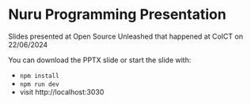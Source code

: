 # Nuru Programming Presentation

Slides presented at Open Source Unleashed that happened at CoICT on 22/06/2024

You can download the PPTX slide or start the slide with:

- `npm install`
- `npm run dev`
- visit http://localhost:3030
